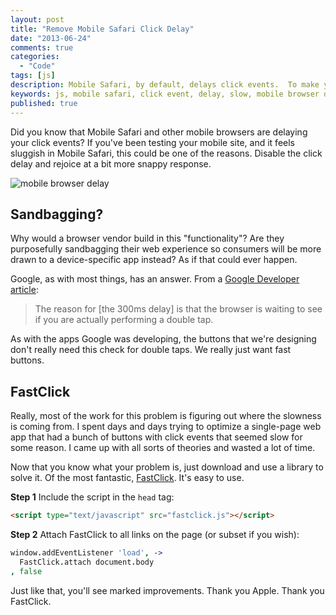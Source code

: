 ```yaml
---
layout: post
title: "Remove Mobile Safari Click Delay"
date: "2013-06-24"
comments: true
categories:
  - "Code"
tags: [js]
description: Mobile Safari, by default, delays click events.  To make your site more responsive, remove this delay.
keywords: js, mobile safari, click event, delay, slow, mobile browser delay, click delay
published: true
---
```


Did you know that Mobile Safari and other mobile browsers are delaying your click events?  If you've been testing your mobile site, and it feels sluggish in Mobile Safari, this could be one of the reasons.  Disable the click delay and rejoice at a bit more snappy response.

![mobile browser delay](http://i.imgur.com/PH8Zosr.png)

<!--more-->

## Sandbagging?

Why would a browser vendor build in this "functionality"?  Are they purposefully sandbagging their web experience so consumers will be more drawn to a device-specific app instead?  As if that could ever happen.

Google, as with most things, has an answer.  From a [Google Developer article](https://developers.google.com/mobile/articles/fast_buttons?hl=de-DE.):

> The reason for [the 300ms delay] is that the browser is waiting to see if you are actually performing a double tap.

As with the apps Google was developing, the buttons that we're designing don't really need this check for double taps.  We really just want fast buttons.

## FastClick

Really, most of the work for this problem is figuring out where the slowness is coming from.  I spent days and days trying to optimize a single-page web app that had a bunch of buttons with click events that seemed slow for some reason.  I came up with all sorts of theories and wasted a lot of time.

Now that you know what your problem is, just download and use a library to solve it.  Of the most fantastic, [FastClick](https://github.com/ftlabs/fastclick).  It's easy to use.

**Step 1**
Include the script in the `head` tag:

```html
<script type="text/javascript" src="fastclick.js"></script>
```

**Step 2**
Attach FastClick to all links on the page (or subset if you wish):

```coffeescript a-whole-new-world.coffee
window.addEventListener 'load', ->
  FastClick.attach document.body
, false
```

Just like that, you'll see marked improvements.  Thank you Apple.  Thank you FastClick.
